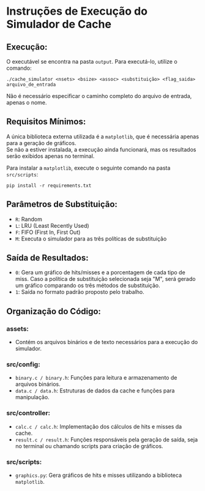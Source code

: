 
# Instruções de Execução do Simulador de Cache

## Execução:
O executável se encontra na pasta `output`. Para executá-lo, utilize o comando:

```./cache_simulator <nsets> <bsize> <assoc> <substituição> <flag_saida> arquivo_de_entrada ```


Não é necessário especificar o caminho completo do arquivo de entrada, apenas o nome.

## Requisitos Mínimos:
A única biblioteca externa utilizada é a `matplotlib`, que é necessária apenas para a geração de gráficos.  
Se não a estiver instalada, a execução ainda funcionará, mas os resultados serão exibidos apenas no terminal.

Para instalar a `matplotlib`, execute o seguinte comando na pasta `src/scripts`:

``` pip install -r requirements.txt ```


## Parâmetros de Substituição:
- `R`: Random  
- `L`: LRU (Least Recently Used)  
- `F`: FIFO (First In, First Out)  
- `M`: Executa o simulador para as três políticas de substituição

## Saída de Resultados:
- `0`: Gera um gráfico de hits/misses e a porcentagem de cada tipo de miss. Caso a política de substituição selecionada seja "M", será gerado um gráfico comparando os três métodos de substituição.
- `1`: Saída no formato padrão proposto pelo trabalho.

## Organização do Código:

### assets:
- Contém os arquivos binários e de texto necessários para a execução do simulador.

### src/config:
- `binary.c / binary.h`: Funções para leitura e armazenamento de arquivos binários.
- `data.c / data.h`: Estruturas de dados da cache e funções para manipulação.

### src/controller:
- `calc.c / calc.h`: Implementação dos cálculos de hits e misses da cache.
- `result.c / result.h`: Funções responsáveis pela geração de saída, seja no terminal ou chamando scripts para criação de gráficos.

### src/scripts:
- `graphics.py`: Gera gráficos de hits e misses utilizando a biblioteca `matplotlib`.


